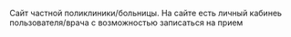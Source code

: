 Сайт частной поликлиники/больницы.
На сайте есть личный кабинеь пользователя/врача с возможностью записаться на прием
